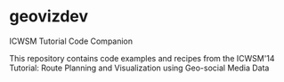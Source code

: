 geovizdev
=========

ICWSM Tutorial Code Companion

This repository contains code examples and recipes from the ICWSM'14 Tutorial:
Route Planning and Visualization using Geo-social Media Data
